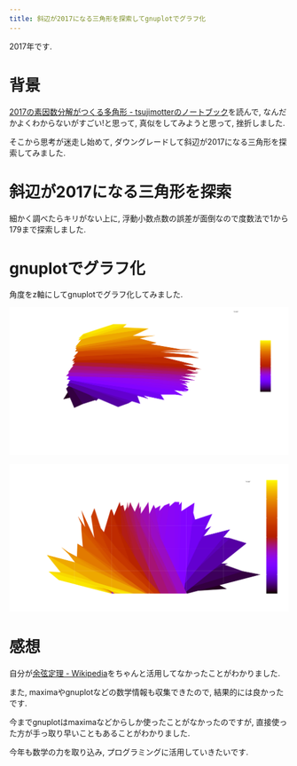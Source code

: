 ```yaml
---
title: 斜辺が2017になる三角形を探索してgnuplotでグラフ化
---
```


2017年です.

# 背景

[2017の素因数分解がつくる多角形 - tsujimotterのノートブック](http://tsujimotter.hatenablog.com/entry/2017)を読んで,
なんだかよくわからないがすごい!と思って,
真似をしてみようと思って,
挫折しました.

そこから思考が迷走し始めて,
ダウングレードして斜辺が2017になる三角形を探索してみました.

# 斜辺が2017になる三角形を探索

<script src="https://gist.github.com/ncaq/4b954a054c34c1b8543210416472c8eb.js"></script>

細かく調べたらキリがない上に,
浮動小数点数の誤差が面倒なので度数法で1から179まで探索しました.

# gnuplotでグラフ化

角度をz軸にしてgnuplotでグラフ化してみました.

![pm3d](/asset/2017-01-01-pm3d.svg)

![map](/asset/2017-01-01-map.svg)

# 感想

自分が[余弦定理 - Wikipedia](https://ja.wikipedia.org/wiki/%E4%BD%99%E5%BC%A6%E5%AE%9A%E7%90%86)をちゃんと活用してなかったことがわかりました.

また,
maximaやgnuplotなどの数学情報も収集できたので,
結果的には良かったです.

今までgnuplotはmaximaなどからしか使ったことがなかったのですが,
直接使った方が手っ取り早いこともあることがわかりました.

今年も数学の力を取り込み,
プログラミングに活用していきたいです.
